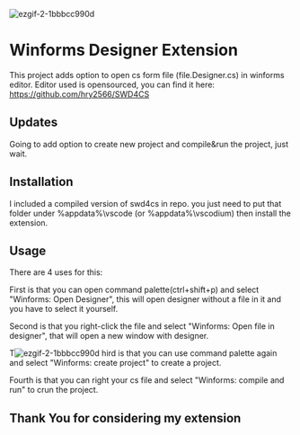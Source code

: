 ![ezgif-2-1bbbcc990d](https://github.com/mdev896/vscode-winform-designer/assets/139204385/fb6d79d9-fa5c-4c8f-a1b6-31cd28d67cbd)


# Winforms Designer Extension

This project adds option to open cs form file (file.Designer.cs) in winforms editor. Editor used is opensourced, you can find it here: https://github.com/hry2566/SWD4CS

## Updates

Going to add option to create new project and compile&run the project, just wait.

## Installation

I included a compiled version of swd4cs in repo. you just need to put that folder under %appdata%\vscode (or %appdata%\vscodium) then install the extension.

## Usage

There are 4 uses for this:

First is that you can open command palette(ctrl+shift+p) and select "Winforms: Open Designer", this will open designer without a file in it and you have to select it yourself.

Second is that you right-click the file and select "Winforms: Open file in designer", that will open a new window with designer.

T![ezgif-2-1bbbcc990d](https://github.com/mdev896/vscode-winform-designer/assets/139204385/b7c5831d-8c49-4590-8969-84f430b68b92)
hird is that you can use command palette again and select "Winforms: create project" to create a project.

Fourth is that you can right your cs file and select "Winforms: compile and run" to crun the project.

## Thank You for considering my extension
